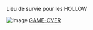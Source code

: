 Lieu de survie pour les HOLLOW  


![Image](https://www.google.com/url?sa=i&url=https%3A%2F%2Fbleach.fandom.com%2Ffr%2Fwiki%2FHueco_Mundo&psig=AOvVaw1lP8Tlp_KUIVvXP5LfhPZE&ust=1666125409103000&source=images&cd=vfe&ved=2ahUKEwiglsf6juj6AhUUQaQEHdxvCAoQjRx6BAgAEAw)
[GAME-OVER](https://github.com/Doothrat/TP2-Labyrinthe/blob/main/game-over.md)



